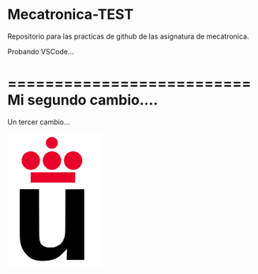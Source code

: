 # Mecatronica-TEST
Repositorio para las practicas de github de las asignatura de mecatronica.

Probando VSCode...

==========================
Mi segundo cambio....
==========================

Un tercer cambio...

![logo urjc](./Logo-urjc.png)